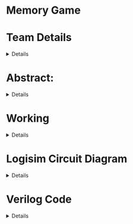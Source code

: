 # Memory Game
# Team Details
<details>
  Semester: 3rd Sem B. Tech. CSE\
  Section: S1  
1. Megha Arya            221CS136 meghaarya.221cs136@nitk.edu.in 7338430370
2. Sharada A Pandit      221CS151 sharadaapandit.221cs151@nitk.edu.in 9916411636
3. Viren Haresh Kundnani 221CS165 virenhareshkundnani.221cs165@nitk.edu.in 8850778784
</details>

# Abstract:

<details>
In our project, we'll be designing a sequential logic game, such as a memory game.Users must follow a sequence of LED flashes or button presses, and logic gates can
control the game's logic. The initial sequence will be displayed with the help of LEDs. The player’s input will be taken using pushbuttons. If the input and the
sequence matches, the next sequence flashes and the player is asked to either input the current or previous sequence to add to the challenge.
In this project, we present the development of an interactive game system that creates a dynamic and engaging user experience. The primary objective of this project is to design and implement a digital circuit that displays a randomized sequence of LED patterns and validates user input to assess correctness. It offers a unique blend of hardware design, gaming, and user interaction, making it a compelling and engaging project, allowing for an exciting and variable gameplay. Key components of the project include modules for generating random sequences, controlling LEDs to display patterns, capturing user input, and implementing validation logic.
We were motivated to do this project as in today's world full of stress, gaming is an outlet for people to relax. We are implementing a simple form of this relaxation for people to play while also testing their memory.
</details>
  
# Working
<details>
The project uses sequential circuits, i.e., D Flip Flops and a comparator circuit for the final output of whether the user was right or wrong. This output is also used as an enabler for the generation of the next sequence, hence if it is 0 the game does not continue. The random sequence is generated by using a Linear Feedback shift register, which generates all binary numbers with decimal values from 1 to 15 in random order. This is achieved by XOR’ing the last 2 bits of the previous sequence, shifting the 4 bits to the right (discarding the 4th) and placing this XOR value as the first bit for the new sequence.The user inputs the bits using buttons and the comparator output triggers the clockcircuit for the next sequence to be generated. The LED’s (2-bit : Either 01 or 10) are displayed using a D Flip Flop using the D and Q ends of the flip flop and the sequence sent to the comparator is decided using four 2:1 Multiplexers, each taking one bit of the current and previous sequences as the 2 inputs and LED output as the enabler. Based on the LED displayed to the user, one set of flip flops is used for generation and another set is used for storing the previous flashed sequence and depending on which one is asked, it is sent to the comparator circuit. The comparator simply consists of 4 XOR gates to output whether the input by the user and the sequence were the same.
</details>
  
# Logisim Circuit Diagram
<details>
![circuit](https://github.com/techsharada604/Team-10-DDS/assets/116255115/57f6e3ef-172f-4cb3-b5e5-c1f74dd11ad4)
</details>
  
# Verilog Code
<details>
// 4bit comparator

module comparator_4bit (
  input wire [3:0] input1,
  input wire [3:0] input2,
  output wire equal
);

  assign equal = (input1 == input2);

endmodule

module d_flip_flop (
  input wire D,      // Data input
  input wire CLK,    // Clock input
  output reg Q      // Output
);

  //reg Q;            // Output register

  always @(posedge CLK) begin
    Q <= D;       // Data input is transferred to Q on the rising edge of the clock
  end

endmodule

module lfsr4bit (
  input wire CLK,    // Clock input
  output wire [3:0] random_number  // 4-bit random number
);

  wire feedback;
  wire [3:0] lfsr_output;

  // Instantiate four D flip-flops without reset
  d_flip_flop dff0 (.D(feedback), .CLK(CLK), .Q(lfsr_output[0]));
  d_flip_flop dff1 (.D(lfsr_output[2] ^ lfsr_output[3]), .CLK(CLK), .Q(lfsr_output[1]));
  d_flip_flop dff2 (.D(lfsr_output[1]), .CLK(CLK), .Q(lfsr_output[2]));
  d_flip_flop dff3 (.D(lfsr_output[2]), .CLK(CLK), .Q(lfsr_output[3]));

  // Feedback is XOR of the 3rd and 4th flip-flops
  assign feedback = lfsr_output[2] ^ lfsr_output[3];

  assign random_number = lfsr_output;

endmodule

module lfsr_and_storage (
  input wire CLK,        // Clock input
  output wire [0:3] random_number,  // 4-bit random number from LFSR
  output wire [0:3] stored_sequence  // 4-bit stored sequence
);

  wire [3:0] lfsr_output;
  reg [3:0] storage_output;

  // Instantiate the lfsr4bit module
  lfsr4bit lfsr (
    .CLK(CLK),
    .random_number(lfsr_output)
  );

  // Instantiate 4 flip-flops to store the sequence
  always @(posedge CLK) begin
    storage_output <= lfsr_output;
  end

  assign random_number = lfsr_output;
  assign stored_sequence = storage_output;

endmodule

module counter_1_to_2 (
  input wire CLK,    // Clock input
  output wire [1:0] count  // 2-bit counter output
);

  reg [1:0] counter;  // 2-bit counter

  always @(posedge CLK) begin
    // Increment the counter
    if (counter == 2'b01) begin
      counter <= 2'b10;
    end else begin
      counter <= 2'b01;
    end
  end

  assign count = counter;

endmodule

/*module muxes (
  input wire CLK,       // Clock input
  output wire [1:0] count, // 2-bit counter output
  output wire [0:3] mux_outputs // 4-bit multiplexer outputs
);

  reg [1:0] counter;   // 2-bit counter

  wire enable;        // Selection signal for the multiplexers

  // Instantiate the 2-bit counter module
  counter_1_to_2 counter_inst (
    .CLK(CLK),
    .count(count)
  );

  // Use one bit from the counter as the enable signal
  assign enable = count[0];

  // Instantiate 4 2:1 multiplexers
  assign mux_outputs[0] = (enable) ? stored_sequence[0] : random_number[0];
  assign mux_outputs[1] = (enable) ? stored_sequence[1] : random_number[1];
  assign mux_outputs[2] = (enable) ? stored_sequence[2] : random_number[2];
  assign mux_outputs[3] = (enable) ? stored_sequence[3] : random_number[3];

endmodule*/

module multiplexer_2to1 (
  input wire sel,          // Selection signal
  input wire data0,  // Data input 0
  input wire data1,  // Data input 1
  output wire op // Output
);

  assign op = (sel) ? data1 : data0;

endmodule


module counter_enables_muxes (
  input wire CLK,       // Clock input
  output wire [3:0] mux_outputs, // 4-bit multiplexer outputs
  input wire [3:0] lfsr_output,  // 4-bit LFSR output
  input wire [3:0] stored_sequence // 4-bit stored sequence
);

  wire [1:0] counter;   // 2-bit counter
  wire enable;         // Selection signal for the multiplexers

  // Instantiate the 2-bit counter module without reset
  counter_1_to_2 counter_inst (
    .CLK(CLK),
    .count(counter)
  );

  // Determine enable based on the counter value
  assign enable = (counter == 2'b01);

  // Instantiate 4 4:1 multiplexers
  multiplexer_2to1 mux0 ((enable),(lfsr_output[0]),(stored_sequence[0]),(mux_outputs[0]));
  multiplexer_2to1 mux1 ((enable),(lfsr_output[1]),(stored_sequence[1]),(mux_outputs[1]));
  multiplexer_2to1 mux2 ((enable),(lfsr_output[2]),(stored_sequence[2]),(mux_outputs[2]));
  multiplexer_2to1 mux3 ((enable),(lfsr_output[3]),(stored_sequence[3]),(mux_outputs[3]));

endmodule

</details>



